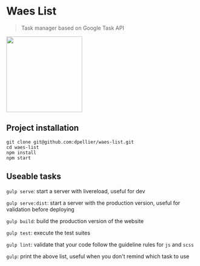 # Waes List

> Task manager based on Google Task API

<img src="http://i.imgur.com/fyHZ3b0.png" height="200" />

## Project installation

```
git clone git@github.com:dpellier/waes-list.git
cd waes-list
npm install
npm start
```

## Useable tasks

`gulp serve`: start a server with livereload, useful for dev

`gulp serve:dist`: start a server with the production version, useful for validation before deploying

`gulp build`: build the production version of the website

`gulp test`: execute the test suites

`gulp lint`: validate that your code follow the guideline rules for `js` and `scss`

`gulp`: print the above list, useful when you don't remind which task to use
